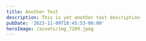 ```yaml
---
title: Another Test
description: This is yet another test description
pubDate: '2023-11-09T18:45:53-06:00'
heroImage: /assets/img_7209.jpeg
---
```


